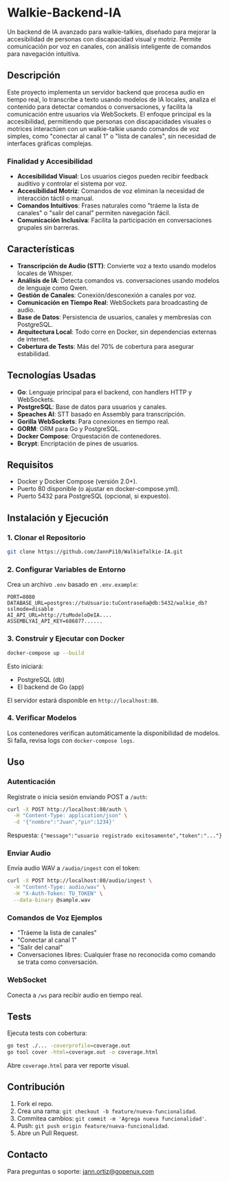 # Walkie-Backend-IA

Un backend de IA avanzado para walkie-talkies, diseñado para mejorar la accesibilidad de personas con discapacidad visual y motriz. Permite comunicación por voz en canales, con análisis inteligente de comandos para navegación intuitiva.

## Descripción

Este proyecto implementa un servidor backend que procesa audio en tiempo real, lo transcribe a texto usando modelos de IA locales, analiza el contenido para detectar comandos o conversaciones, y facilita la comunicación entre usuarios vía WebSockets. El enfoque principal es la accesibilidad, permitiendo que personas con discapacidades visuales o motrices interactúen con un walkie-talkie usando comandos de voz simples, como "conectar al canal 1" o "lista de canales", sin necesidad de interfaces gráficas complejas.

### Finalidad y Accesibilidad
- **Accesibilidad Visual**: Los usuarios ciegos pueden recibir feedback auditivo y controlar el sistema por voz.
- **Accesibilidad Motriz**: Comandos de voz eliminan la necesidad de interacción táctil o manual.
- **Comandos Intuitivos**: Frases naturales como "tráeme la lista de canales" o "salir del canal" permiten navegación fácil.
- **Comunicación Inclusiva**: Facilita la participación en conversaciones grupales sin barreras.

## Características
- **Transcripción de Audio (STT)**: Convierte voz a texto usando modelos locales de Whisper.
- **Análisis de IA**: Detecta comandos vs. conversaciones usando modelos de lenguaje como Qwen.
- **Gestión de Canales**: Conexión/desconexión a canales por voz.
- **Comunicación en Tiempo Real**: WebSockets para broadcasting de audio.
- **Base de Datos**: Persistencia de usuarios, canales y membresías con PostgreSQL.
- **Arquitectura Local**: Todo corre en Docker, sin dependencias externas de internet.
- **Cobertura de Tests**: Más del 70% de cobertura para asegurar estabilidad.

## Tecnologías Usadas
- **Go**: Lenguaje principal para el backend, con handlers HTTP y WebSockets.
- **PostgreSQL**: Base de datos para usuarios y canales.
- **Speaches AI**: STT basado en Assembly para transcripción.
- **Gorilla WebSockets**: Para conexiones en tiempo real.
- **GORM**: ORM para Go y PostgreSQL.
- **Docker Compose**: Orquestación de contenedores.
- **Bcrypt**: Encriptación de pines de usuarios.

## Requisitos
- Docker y Docker Compose (versión 2.0+).
- Puerto 80 disponible (o ajustar en docker-compose.yml).
- Puerto 5432 para PostgreSQL (opcional, si expuesto).

## Instalación y Ejecución

### 1. Clonar el Repositorio
```bash
git clone https://github.com/JannPi10/WalkieTalkie-IA.git
```

### 2. Configurar Variables de Entorno
Crea un archivo `.env` basado en `.env.example`:
```
PORT=8080
DATABASE_URL=postgres://tuUsuario:tuContraseña@db:5432/walkie_db?sslmode=disable
AI_API_URL=http://tuModeloDeIA....
ASSEMBLYAI_API_KEY=686877......
```

### 3. Construir y Ejecutar con Docker
```bash
docker-compose up --build
```
Esto iniciará:
- PostgreSQL (db)
- El backend de Go (app)

El servidor estará disponible en `http://localhost:80`.

### 4. Verificar Modelos
Los contenedores verifican automáticamente la disponibilidad de modelos. Si falla, revisa logs con `docker-compose logs`.

## Uso

### Autenticación
Regístrate o inicia sesión enviando POST a `/auth`:
```bash
curl -X POST http://localhost:80/auth \
  -H "Content-Type: application/json" \
  -d '{"nombre":"Juan","pin":1234}'
```
Respuesta: `{"message":"usuario registrado exitosamente","token":"..."}`

### Enviar Audio
Envía audio WAV a `/audio/ingest` con el token:
```bash
curl -X POST http://localhost:80/audio/ingest \
  -H "Content-Type: audio/wav" \
  -H "X-Auth-Token: TU_TOKEN" \
  --data-binary @sample.wav
```

### Comandos de Voz Ejemplos
- "Tráeme la lista de canales"
- "Conectar al canal 1"
- "Salir del canal"
- Conversaciones libres: Cualquier frase no reconocida como comando se trata como conversación.

### WebSocket
Conecta a `/ws` para recibir audio en tiempo real.

## Tests
Ejecuta tests con cobertura:
```bash
go test ./... -coverprofile=coverage.out
go tool cover -html=coverage.out -o coverage.html
```
Abre `coverage.html` para ver reporte visual.

## Contribución
1. Fork el repo.
2. Crea una rama: `git checkout -b feature/nueva-funcionalidad`.
3. Commitea cambios: `git commit -m 'Agrega nueva funcionalidad'`.
4. Push: `git push origin feature/nueva-funcionalidad`.
5. Abre un Pull Request.

## Contacto
Para preguntas o soporte: [jann.ortiz@gopenux.com](mailto:tu-email@example.com)
